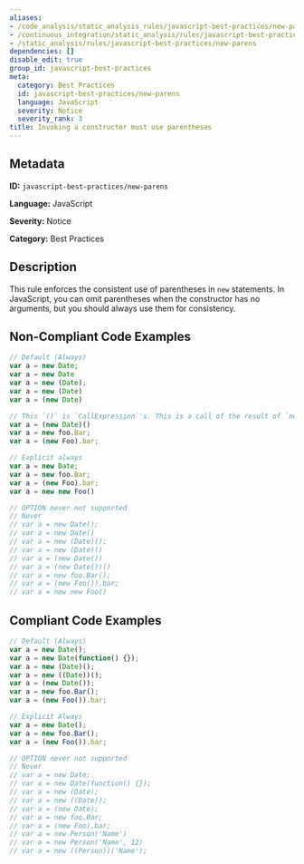 ```yaml
---
aliases:
- /code_analysis/static_analysis_rules/javascript-best-practices/new-parens
- /continuous_integration/static_analysis/rules/javascript-best-practices/new-parens
- /static_analysis/rules/javascript-best-practices/new-parens
dependencies: []
disable_edit: true
group_id: javascript-best-practices
meta:
  category: Best Practices
  id: javascript-best-practices/new-parens
  language: JavaScript
  severity: Notice
  severity_rank: 3
title: Invoking a constructor must use parentheses
---
```

<!--  SOURCED FROM https://github.com/DataDog/datadog-static-analyzer-rule-docs -->


## Metadata
**ID:** `javascript-best-practices/new-parens`

**Language:** JavaScript

**Severity:** Notice

**Category:** Best Practices

## Description
This rule enforces the consistent use of parentheses in `new` statements. In JavaScript, you can omit parentheses when the constructor has no arguments, but you should always use them for consistency.

## Non-Compliant Code Examples
```javascript
// Default (Always)
var a = new Date;
var a = new Date
var a = new (Date);
var a = new (Date)
var a = (new Date)

// This `()` is `CallExpression`'s. This is a call of the result of `new Date`.
var a = (new Date)()
var a = new foo.Bar;
var a = (new Foo).bar;

// Explicit always
var a = new Date;
var a = new foo.Bar;
var a = (new Foo).bar;
var a = new new Foo()

// OPTION never not supported
// Never
// var a = new Date();
// var a = new Date()
// var a = new (Date)();
// var a = new (Date)()
// var a = (new Date())
// var a = (new Date())()
// var a = new foo.Bar();
// var a = (new Foo()).bar;
// var a = new new Foo()
```

## Compliant Code Examples
```javascript
// Default (Always)
var a = new Date();
var a = new Date(function() {});
var a = new (Date)();
var a = new ((Date))();
var a = (new Date());
var a = new foo.Bar();
var a = (new Foo()).bar;

// Explicit Always
var a = new Date();
var a = new foo.Bar();
var a = (new Foo()).bar;

// OPTION never not supported
// Never
// var a = new Date;
// var a = new Date(function() {});
// var a = new (Date);
// var a = new ((Date));
// var a = (new Date);
// var a = new foo.Bar;
// var a = (new Foo).bar;
// var a = new Person('Name')
// var a = new Person('Name', 12)
// var a = new ((Person))('Name');
```
